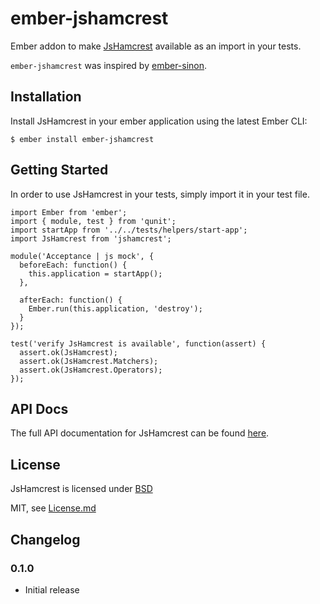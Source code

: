 # ember-jshamcrest

Ember addon to make [JsHamcrest](https://github.com/danielfm/jshamcrest) available as an import in your tests. 

`ember-jshamcrest` was inspired by [ember-sinon](https://github.com/csantero/ember-sinon).

## Installation

Install JsHamcrest in your ember application using the latest Ember CLI:

    $ ember install ember-jshamcrest

## Getting Started

In order to use JsHamcrest in your tests, simply import it in your test file.  

    import Ember from 'ember';
    import { module, test } from 'qunit';
    import startApp from '../../tests/helpers/start-app';
    import JsHamcrest from 'jshamcrest';

    module('Acceptance | js mock', {
      beforeEach: function() {
        this.application = startApp();
      },

      afterEach: function() {
        Ember.run(this.application, 'destroy');
      }
    });

    test('verify JsHamcrest is available', function(assert) {  
      assert.ok(JsHamcrest);
      assert.ok(JsHamcrest.Matchers);
      assert.ok(JsHamcrest.Operators);
    });

## API Docs

The full API documentation for JsHamcrest can be found [here](http://danielmartins.ninja/jshamcrest/).

## License

JsHamcrest is licensed under [BSD](https://github.com/danielfm/jshamcrest/blob/master/LICENSE) 

MIT, see [License.md](https://github.com/j-fischer/ember-jshamcrest/blob/master/LICENSE.md)

## Changelog

### 0.1.0

- Initial release